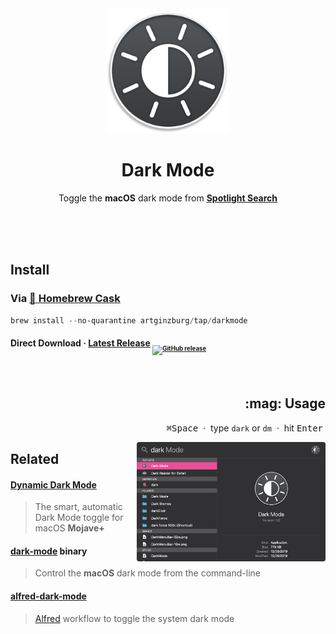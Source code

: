<div align="center">
<img src="icon256.png" width="200" height="200">
	
# Dark Mode
Toggle the **macOS** dark mode from [**Spotlight Search**](https://support.apple.com/en-us/HT204014)

<br /><br /><br />
</div>

## Install

### Via [:beer: Homebrew Cask](//brew.sh)

```powershell
brew install --no-quarantine artginzburg/tap/darkmode
```

#### Direct Download · **[Latest Release](//github.com/artginzburg/DarkMode/releases/latest/download/DarkMode.zip) <sub><sub>[![GitHub release](https://img.shields.io/github/release/artginzburg/darkmode?label=%20&color=gray)](//github.com/artginzburg/DarkMode/releases)</sub></sub>**

<br />

<h2 align="right">:mag: Usage</h2>

<p align="right"><kbd>⌘</kbd><kbd>Space</kbd> &nbsp·&nbsp type <code>dark</code> or <code>dm</code> &nbsp·&nbsp hit <kbd>Enter</kbd>&nbsp</p>

<img align="right" alt="Spotlight" src="spotlight.png" width="60%">

## Related

#### [Dynamic Dark Mode](//apollozhu.github.io/Dynamic-Dark-Mode/)

> The smart, automatic Dark Mode toggle for macOS **Mojave+**

#### [dark-mode](//github.com/sindresorhus/dark-mode) binary

> Control the **macOS** dark mode from the command-line

#### [alfred-dark-mode](//github.com/sindresorhus/alfred-dark-mode)

> [Alfred](//www.alfredapp.com) workflow to toggle the system dark mode
